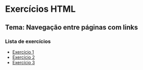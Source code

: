 # Exercícios HTML

## Tema: Navegação entre páginas com links

### Lista de exercícios

- [Exercício 1](./pages/ex17-1.html)
- [Exercício 2](./pages/ex17-2.html)
- [Exercício 3](./pages/ex17-3.html)